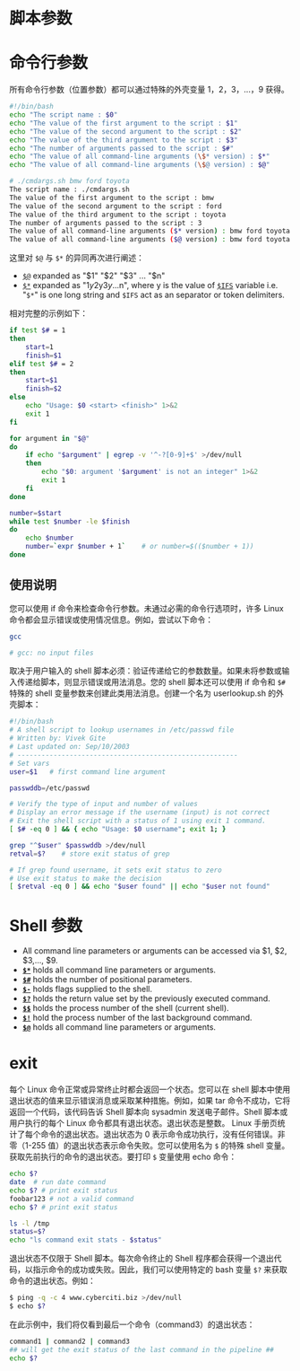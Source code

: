 # 脚本参数

# 命令行参数

所有命令行参数（位置参数）都可以通过特殊的外壳变量 $1，$2，$3，...，$9 获得。

```sh
#!/bin/bash
echo "The script name : $0"
echo "The value of the first argument to the script : $1"
echo "The value of the second argument to the script : $2"
echo "The value of the third argument to the script : $3"
echo "The number of arguments passed to the script : $#"
echo "The value of all command-line arguments (\$* version) : $*"
echo "The value of all command-line arguments (\$@ version) : $@"

# ./cmdargs.sh bmw ford toyota
The script name : ./cmdargs.sh
The value of the first argument to the script : bmw
The value of the second argument to the script : ford
The value of the third argument to the script : toyota
The number of arguments passed to the script : 3
The value of all command-line arguments ($* version) : bmw ford toyota
The value of all command-line arguments ($@ version) : bmw ford toyota
```

这里对 `$@` 与 `$*` 的异同再次进行阐述：

- [`$@`](https://bash.cyberciti.biz/guide/$@) expanded as "$1" "$2" "$3" ... "$n"
- [`$*`](https://bash.cyberciti.biz/guide/$*) expanded as "$1y$2y$3y...$n", where y is the value of [`$IFS`](https://bash.cyberciti.biz/guide/$IFS) variable i.e. "`$*`" is one long string and `$IFS` act as an separator or token delimiters.

相对完整的示例如下：

```sh
if test $# = 1
then
    start=1
    finish=$1
elif test $# = 2
then
    start=$1
    finish=$2
else
    echo "Usage: $0 <start> <finish>" 1>&2
    exit 1
fi

for argument in "$@"
do
    if echo "$argument" | egrep -v '^-?[0-9]+$' >/dev/null
    then
        echo "$0: argument '$argument' is not an integer" 1>&2
        exit 1
    fi
done

number=$start
while test $number -le $finish
do
    echo $number
    number=`expr $number + 1`    # or number=$(($number + 1))
done
```

## 使用说明

您可以使用 if 命令来检查命令行参数。未通过必需的命令行选项时，许多 Linux 命令都会显示错误或使用情况信息。例如，尝试以下命令：

```sh
gcc

# gcc: no input files
```

取决于用户输入的 shell 脚本必须：验证传递给它的参数数量。如果未将参数或输入传递给脚本，则显示错误或用法消息。您的 shell 脚本还可以使用 if 命令和 `$#` 特殊的 shell 变量参数来创建此类用法消息。创建一个名为 userlookup.sh 的外壳脚本：

```sh
#!/bin/bash
# A shell script to lookup usernames in /etc/passwd file
# Written by: Vivek Gite
# Last updated on: Sep/10/2003
# -------------------------------------------------------
# Set vars
user=$1   # first command line argument

passwddb=/etc/passwd

# Verify the type of input and number of values
# Display an error message if the username (input) is not correct
# Exit the shell script with a status of 1 using exit 1 command.
[ $# -eq 0 ] && { echo "Usage: $0 username"; exit 1; }

grep "^$user" $passwddb >/dev/null
retval=$?    # store exit status of grep

# If grep found username, it sets exit status to zero
# Use exit status to make the decision
[ $retval -eq 0 ] && echo "$user found" || echo "$user not found"
```

# Shell 参数

- All command line parameters or arguments can be accessed via $1, $2, $3,..., $9.
- **[`$*`](https://bash.cyberciti.biz/guide/$*)** holds all command line parameters or arguments.
- **[`$#`](https://bash.cyberciti.biz/guide/$)** holds the number of positional parameters.
- **[`$-`](https://bash.cyberciti.biz/guide/$-)** holds flags supplied to the shell.
- **[`$?`](https://bash.cyberciti.biz/guide/$%3F)** holds the return value set by the previously executed command.
- **[`$$`](https://bash.cyberciti.biz/guide/$$)** holds the process number of the shell (current shell).
- **[`$!`](https://bash.cyberciti.biz/guide/$!)** hold the process number of the last background command.
- **[`$@`](https://bash.cyberciti.biz/guide/$@)** holds all command line parameters or arguments.

# exit

每个 Linux 命令正常或异常终止时都会返回一个状态。您可以在 shell 脚本中使用退出状态的值来显示错误消息或采取某种措施。例如，如果 tar 命令不成功，它将返回一个代码，该代码告诉 Shell 脚本向 sysadmin 发送电子邮件。Shell 脚本或用户执行的每个 Linux 命令都具有退出状态。退出状态是整数。 Linux 手册页统计了每个命令的退出状态。退出状态为 0 表示命令成功执行，没有任何错误。非零（1-255 值）的退出状态表示命令失败。您可以使用名为 `$` 的特殊 shell 变量。获取先前执行的命令的退出状态。要打印 `$` 变量使用 echo 命令：

```sh
echo $?
date  # run date command
echo $? # print exit status
foobar123 # not a valid command
echo $? # print exit status

ls -l /tmp
status=$?
echo "ls command exit stats - $status"
```

退出状态不仅限于 Shell 脚本。每次命令终止的 Shell 程序都会获得一个退出代码，以指示命令的成功或失败。因此，我们可以使用特定的 bash 变量 `$?` 来获取命令的退出状态。例如：

```sh
$ ping -q -c 4 www.cyberciti.biz >/dev/null
$ echo $?
```

在此示例中，我们将仅看到最后一个命令（command3）的退出状态：

```sh
command1 | command2 | command3
## will get the exit status of the last command in the pipeline ##
echo $?
```
